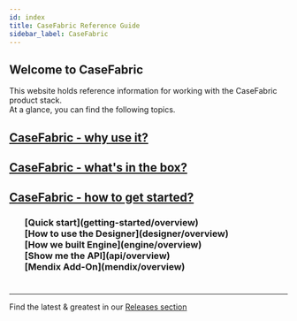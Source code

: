 ```yaml
---
id: index
title: CaseFabric Reference Guide
sidebar_label: CaseFabric
---
```

## Welcome to CaseFabric
This website holds reference information for working with the CaseFabric product stack.
<br/>
At a glance, you can find the following topics.

## [CaseFabric - why use it?](overview/why-casefabric)
## [CaseFabric - what's in the box?](overview/product-overview)
## [CaseFabric - how to get started?](overview/product-overview)
<h3>
    <ul style="list-style-type:none">
        <li>[Quick start](getting-started/overview)</li>
        <li>[How to use the Designer](designer/overview)</li>
        <li>[How we built Engine](engine/overview)</li>
        <li>[Show me the API](api/overview)</li>
        <li>[Mendix Add-On](mendix/overview)</li>
    </ul>
</h3>

<h1></h1>
<hr />

Find the latest & greatest in our [Releases section](release/overview)
